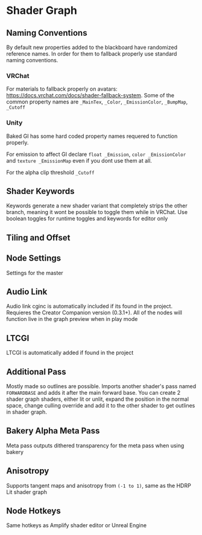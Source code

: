 # Shader Graph


## Naming Conventions
By default new properties added to the blackboard have randomized reference names. In order for them to fallback properly use standard naming conventions.


### VRChat
For materials to fallback properly on avatars: https://docs.vrchat.com/docs/shader-fallback-system.
Some of the common property names are `_MainTex`, `_Color`, `_EmissionColor`, `_BumpMap`, `_Cutoff`

### Unity
Baked GI has some hard coded property names requered to function properly.

For emission to affect GI declare `float _Emission`, `color _EmissionColor` and `texture _EmissionMap` even if you dont use them at all.

For the alpha clip threshold `_Cutoff`


## Shader Keywords
Keywords generate a new shader variant that completely strips the other branch, meaning it wont be possible to toggle them while in VRChat. Use boolean toggles for runtime toggles and keywords for editor only


## Tiling and Offset



## Node Settings
Settings for the master


## Audio Link
Audio link cginc is automatically included if its found in the project. Requieres the Creator Companion version (0.3.1+). All of the nodes will function live in the graph preview when in play mode


## LTCGI
LTCGI is automatically added if found in the project


## Additional Pass
Mostly made so outlines are possible. Imports another shader's pass named `FORWARDBASE` and adds it after the main forward base. You can create 2 shader graph shaders, either lit or unlit, expand the position in the normal space, change culling override and add it to the other shader to get outlines in shader graph.


## Bakery Alpha Meta Pass
Meta pass outputs dithered transparency for the meta pass when using bakery

## Anisotropy
Supports tangent maps and anisotropy from `(-1 to 1)`, same as the HDRP Lit shader graph

## Node Hotkeys
Same hotkeys as Amplify shader editor or Unreal Engine
